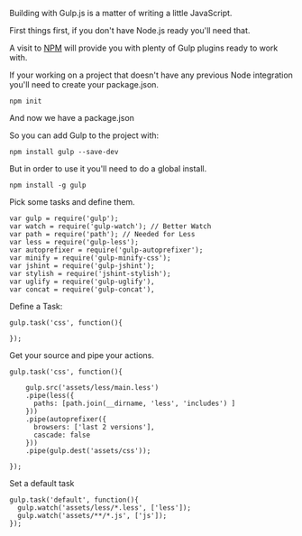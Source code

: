 Building with Gulp.js is a matter of writing a little JavaScript.

First things first, if you don't have Node.js ready you'll need that.

A visit to [NPM](https://www.npmjs.org/) will provide you with plenty of
Gulp plugins ready to work with.

If your working on a project that doesn't have any previous Node
integration you'll need to create your package.json.
```
npm init
```
And now we have a package.json

So you can add Gulp to the project with:
```
npm install gulp --save-dev
```
But in order to use it you'll need to do a global install.

```
npm install -g gulp
```

Pick some tasks and define them.
```
var gulp = require('gulp');
var watch = require('gulp-watch'); // Better Watch
var path = require('path'); // Needed for Less
var less = require('gulp-less');
var autoprefixer = require('gulp-autoprefixer');
var minify = require('gulp-minify-css');
var jshint = require('gulp-jshint');
var stylish = require('jshint-stylish');
var uglify = require('gulp-uglify'),
var concat = require('gulp-concat'),

```

Define a Task:
```
gulp.task('css', function(){

});
```

Get your source and pipe your actions.
```
gulp.task('css', function(){

    gulp.src('assets/less/main.less')
    .pipe(less({
      paths: [path.join(__dirname, 'less', 'includes') ]
    }))
    .pipe(autoprefixer({
      browsers: ['last 2 versions'],
      cascade: false
    }))
    .pipe(gulp.dest('assets/css'));

});

```
Set a default task

```
gulp.task('default', function(){
  gulp.watch('assets/less/*.less', ['less']);
  gulp.watch('assets/**/*.js', ['js']);
});
```
